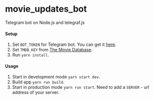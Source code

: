 # movie_updates_bot

Telegram bot on Node.js and telegraf.js

#### Setup

1. Set `BOT_TOKEN` for Telegram bot. You can get it [here](https://t.me/BotFather).
2. Set `TMDB_KEY` from [The Movie Database](https://www.themoviedb.org).
3. Run `yarn install`.

#### Usage

1. Start in development mode `yarn start dev`.
2. Build app `yarn run build`.
3. Start in production mode `yarn run start`. Need to add a `SERVER` - url address of your server.
